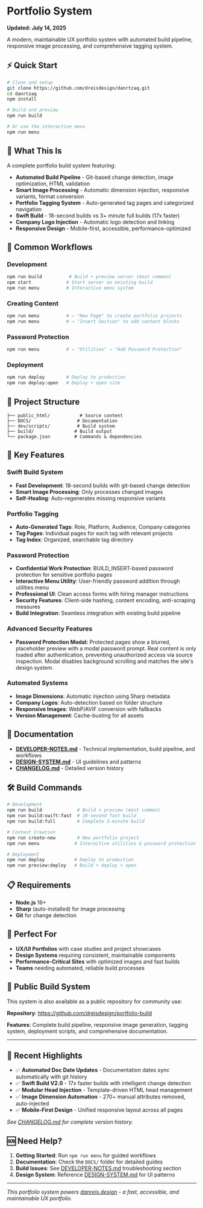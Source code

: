 # Portfolio System

**Updated: July 14, 2025**

A modern, maintainable UX portfolio system with automated build pipeline, responsive image processing, and comprehensive tagging system.

## ⚡ Quick Start

```bash
# Clone and setup
git clone https://github.com/dreisdesign/danrtzaq.git
cd danrtzaq
npm install

# Build and preview
npm run build

# Or use the interactive menu
npm run menu
```

## 🎯 What This Is

A complete portfolio build system featuring:

- **Automated Build Pipeline** - Git-based change detection, image optimization, HTML validation
- **Smart Image Processing** - Automatic dimension injection, responsive variants, format conversion
- **Portfolio Tagging System** - Auto-generated tag pages and categorized navigation
- **Swift Build** - 18-second builds vs 3+ minute full builds (17x faster)
- **Company Logo Injection** - Automatic logo detection and linking
- **Responsive Design** - Mobile-first, accessible, performance-optimized

## 🚀 Common Workflows

### Development
```bash
npm run build          # Build + preview server (most common)
npm start             # Start server on existing build
npm run menu          # Interactive menu system
```

### Creating Content
```bash
npm run menu          # → "New Page" to create portfolio projects
npm run menu          # → "Insert Section" to add content blocks
```

### Password Protection
```bash
npm run menu          # → "Utilities" → "Add Password Protection"
```

### Deployment
```bash
npm run deploy        # Deploy to production
npm run deploy:open   # Deploy + open site
```

## 📁 Project Structure

```
├── public_html/           # Source content
├── DOCS/                 # Documentation
├── dev/scripts/          # Build system
├── build/               # Build output
└── package.json         # Commands & dependencies
```

## 🎨 Key Features

### Swift Build System
- **Fast Development**: 18-second builds with git-based change detection
- **Smart Image Processing**: Only processes changed images
- **Self-Healing**: Auto-regenerates missing responsive variants

### Portfolio Tagging
- **Auto-Generated Tags**: Role, Platform, Audience, Company categories
- **Tag Pages**: Individual pages for each tag with relevant projects
- **Tag Index**: Organized, searchable tag directory

### Password Protection
- **Confidential Work Protection**: BUILD_INSERT-based password protection for sensitive portfolio pages
- **Interactive Menu Utility**: User-friendly password addition through utilities menu
- **Professional UI**: Clean access forms with hiring manager instructions
- **Security Features**: Client-side hashing, content encoding, anti-scraping measures
- **Build Integration**: Seamless integration with existing build pipeline

### Advanced Security Features

- **Password Protection Modal:** Protected pages show a blurred, placeholder preview with a modal password prompt. Real content is only loaded after authentication, preventing unauthorized access via source inspection. Modal disables background scrolling and matches the site's design system.

### Automated Systems
- **Image Dimensions**: Automatic injection using Sharp metadata
- **Company Logos**: Auto-detection based on folder structure
- **Responsive Images**: WebP/AVIF conversion with fallbacks
- **Version Management**: Cache-busting for all assets

## 📖 Documentation

- **[DEVELOPER-NOTES.md](DOCS/DEVELOPER-NOTES.md)** - Technical implementation, build pipeline, and workflows
- **[DESIGN-SYSTEM.md](DOCS/DESIGN-SYSTEM.md)** - UI guidelines and patterns
- **[CHANGELOG.md](DOCS/CHANGELOG.md)** - Detailed version history

## 🛠️ Build Commands

```bash
# Development
npm run build             # Build + preview (most common)
npm run build:swift:fast  # 18-second fast build
npm run build:full        # Complete 3-minute build

# Content Creation
npm run create-new        # New portfolio project
npm run menu             # Interactive utilities & password protection

# Deployment
npm run deploy           # Deploy to production
npm run preview:deploy   # Build + deploy + open
```

## 📋 Requirements

- **Node.js** 16+
- **Sharp** (auto-installed) for image processing
- **Git** for change detection

## 🎯 Perfect For

- **UX/UI Portfolios** with case studies and project showcases
- **Design Systems** requiring consistent, maintainable components
- **Performance-Critical Sites** with optimized images and fast builds
- **Teams** needing automated, reliable build processes

## 🔗 Public Build System

This system is also available as a public repository for community use:

**Repository**: https://github.com/dreisdesign/portfolio-build

**Features**: Complete build pipeline, responsive image generation, tagging system, deployment scripts, and comprehensive documentation.

---

## 📝 Recent Highlights

- ✅ **Automated Doc Date Updates** - Documentation dates sync automatically with git history
- ✅ **Swift Build V2.0** - 17x faster builds with intelligent change detection
- ✅ **Modular Head Injection** - Template-driven HTML head management
- ✅ **Image Dimension Automation** - 270+ manual attributes removed, auto-injected
- ✅ **Mobile-First Design** - Unified responsive layout across all pages

*See [CHANGELOG.md](DOCS/CHANGELOG.md) for complete version history.*

## 🆘 Need Help?

1. **Getting Started**: Run `npm run menu` for guided workflows
2. **Documentation**: Check the `DOCS/` folder for detailed guides
3. **Build Issues**: See [DEVELOPER-NOTES.md](DOCS/DEVELOPER-NOTES.md) troubleshooting section
4. **Design System**: Reference [DESIGN-SYSTEM.md](DOCS/DESIGN-SYSTEM.md) for UI patterns

---

*This portfolio system powers [danreis.design](https://danreis.design) - a fast, accessible, and maintainable UX portfolio.*

